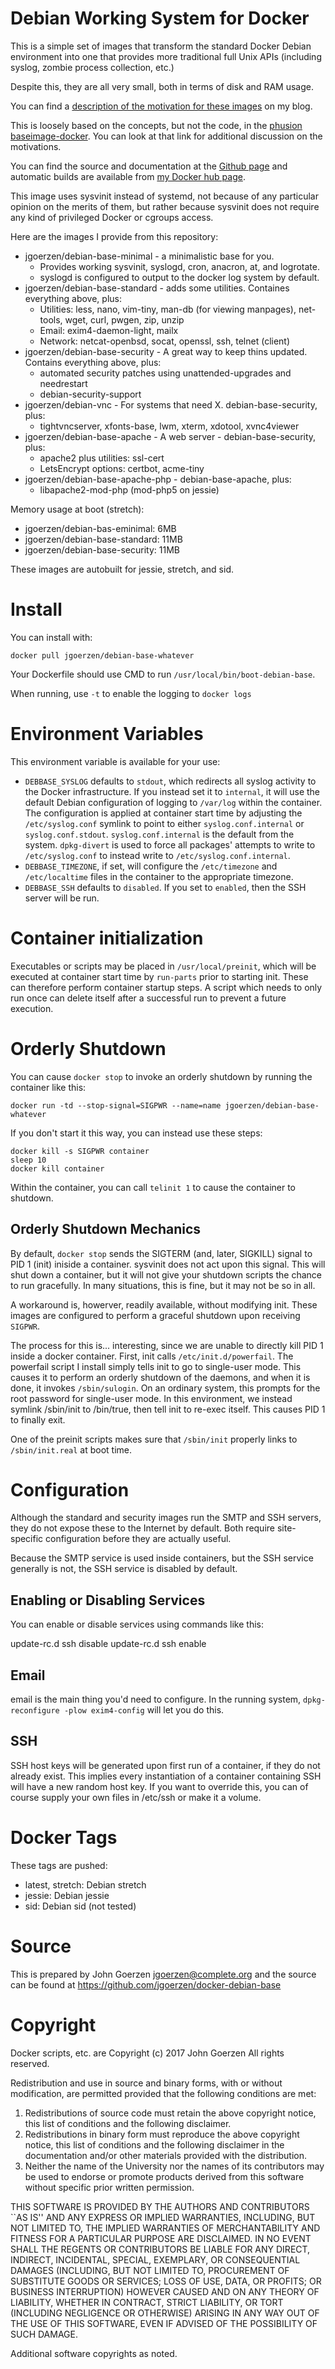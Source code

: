# Debian Working System for Docker

This is a simple set of images that transform the standard Docker
Debian environment into one that provides more traditional full
Unix APIs (including syslog, zombie process collection, etc.)

Despite this, they are all very small, both in terms of disk and RAM usage.

You can find a [description of the motivation for these images](http://changelog.complete.org/archives/9794-fixing-the-problems-with-docker-images) on my blog.

This is loosely based on the concepts, but not the code, in the
[phusion baseimage-docker](https://github.com/phusion/baseimage-docker).
You can look at that link for additional discussion on the motivations.

You can find the source and documentation at the [Github page](https://github.com/jgoerzen/docker-debian-base)
and automatic builds are available from [my Docker hub page](https://hub.docker.com/u/jgoerzen/).

This image uses sysvinit instead of systemd, not because of any
particular opinion on the merits of them, but rather because
sysvinit does not require any kind of privileged Docker
or cgroups access.  

Here are the images I provide from this repository:

- jgoerzen/debian-base-minimal - a minimalistic base for you.
  - Provides working sysvinit, syslogd, cron, anacron, at, and logrotate.
  - syslogd is configured to output to the docker log system by default.
- jgoerzen/debian-base-standard - adds some utilities.  Containes everything above, plus:
  - Utilities: less, nano, vim-tiny, man-db (for viewing manpages), net-tools, wget, curl, pwgen, zip, unzip
  - Email: exim4-daemon-light, mailx
  - Network: netcat-openbsd, socat, openssl, ssh, telnet (client)
- jgoerzen/debian-base-security - A great way to keep thins updated.  Contains everything above, plus:
  - automated security patches using unattended-upgrades and needrestart
  - debian-security-support
- jgoerzen/debian-vnc - For systems that need X.  debian-base-security, plus:
  - tightvncserver, xfonts-base, lwm, xterm, xdotool, xvnc4viewer
- jgoerzen/debian-base-apache - A web server - debian-base-security, plus:
  - apache2 plus utilities: ssl-cert
  - LetsEncrypt options: certbot, acme-tiny
- jgoerzen/debian-base-apache-php - debian-base-apache, plus:
  - libapache2-mod-php (mod-php5 on jessie)

Memory usage at boot (stretch):

- jgoerzen/debian-bas-eminimal: 6MB
- jgoerzen/debian-base-standard: 11MB
- jgoerzen/debian-base-security: 11MB

These images are autobuilt for jessie, stretch, and sid.

# Install

You can install with:

    docker pull jgoerzen/debian-base-whatever

Your Dockerfile should use CMD to run `/usr/local/bin/boot-debian-base`.

When running, use `-t` to enable the logging to `docker logs`

# Environment Variables

This environment variable is available for your use:

 - `DEBBASE_SYSLOG` defaults to `stdout`, which redirects all syslog activity
   to the Docker infrastructure.  If you instead set it to `internal`, it will
   use the default Debian configuration of logging to `/var/log` within the
   container.  The configuration is applied at container start time by
   adjusting the `/etc/syslog.conf` symlink to point to either `syslog.conf.internal` or
   `syslog.conf.stdout`.  `syslog.conf.internal` is the default from the system.
   `dpkg-divert` is used to force all packages' attempts to write to `/etc/syslog.conf`
   to instead write to `/etc/syslog.conf.internal`.
- `DEBBASE_TIMEZONE`, if set, will configure the `/etc/timezone` and `/etc/localtime`
  files in the container to the appropriate timezone.
- `DEBBASE_SSH` defaults to `disabled`.  If you set to `enabled`, then the SSH server
  will be run.

# Container initialization

Executables or scripts may be placed in `/usr/local/preinit`, which will be executed
at container start time by `run-parts` prior to starting init.  These can
therefore perform container startup steps.  A script which needs to only run
once can delete itself after a successful run to prevent a future execution.

# Orderly Shutdown

You can cause `docker stop` to invoke an orderly shutdown by running the container
like this:

    docker run -td --stop-signal=SIGPWR --name=name jgoerzen/debian-base-whatever

If you don't start it this way, you can instead use these steps:

    docker kill -s SIGPWR container
    sleep 10
    docker kill container

Within the container, you can call `telinit 1` to cause the container to shutdown.

## Orderly Shutdown Mechanics

By default, `docker stop` sends the SIGTERM (and, later, SIGKILL) signal to PID
1 (init) iniside a container.  sysvinit does not act upon this signal.
This will shut down a container, but it will not give your shutdown scripts
the chance to run gracefully.  In many situations, this is fine, but it may
not be so in all.

A workaround is, howerver, readily available, without modifying init.  These
images are configured to perform a graceful shutdown upon receiving `SIGPWR`.

The process for this is... interesting, since we are unable to directly
kill PID 1 inside a docker container.  First, init calls `/etc/init.d/powerfail`.
The powerfail script I install simply tells init to go to single-user mode.
This causes it to perform an orderly shutdown of the daemons, and when it is
done, it invokes `/sbin/sulogin`.  On an ordinary system, this prompts for
the root password for single-user mode.  In this environment, we instead
symlink /sbin/init to /bin/true, then tell init to re-exec itself.  This
causes PID 1 to finally exit.

One of the preinit scripts makes sure that `/sbin/init` properly links to
`/sbin/init.real` at boot time.

# Configuration

Although the standard and security images run the SMTP and SSH servers,
they do not expose these to the Internet by default.  Both require
site-specific configuration before they are actually useful.

Because the SMTP service is used inside containers, but the SSH service
generally is not, the SSH service is disabled by default.



## Enabling or Disabling Services

You can enable or disable services using commands like this:

   update-rc.d ssh disable 
   update-rc.d ssh enable

## Email

email is the main thing you'd need to configure.  In the running system,
`dpkg-reconfigure -plow exim4-config` will let you do this.

## SSH

SSH host keys will be generated upon first run of a container, if
they do not already exist.  This implies every instantiation
of a container containing SSH will have a new random host key.
If you want to override this, you can of course supply your own
files in /etc/ssh or make it a volume.

# Docker Tags

These tags are pushed:

 - latest, stretch: Debian stretch
 - jessie: Debian jessie
 - sid: Debian sid (not tested)

# Source

This is prepared by John Goerzen <jgoerzen@complete.org> and the source
can be found at https://github.com/jgoerzen/docker-debian-base

# Copyright

Docker scripts, etc. are
Copyright (c) 2017 John Goerzen
All rights reserved.

Redistribution and use in source and binary forms, with or without
modification, are permitted provided that the following conditions
are met:
1. Redistributions of source code must retain the above copyright
   notice, this list of conditions and the following disclaimer.
2. Redistributions in binary form must reproduce the above copyright
   notice, this list of conditions and the following disclaimer in the
   documentation and/or other materials provided with the distribution.
3. Neither the name of the University nor the names of its contributors
   may be used to endorse or promote products derived from this software
   without specific prior written permission.

THIS SOFTWARE IS PROVIDED BY THE AUTHORS AND CONTRIBUTORS ``AS IS'' AND
ANY EXPRESS OR IMPLIED WARRANTIES, INCLUDING, BUT NOT LIMITED TO, THE
IMPLIED WARRANTIES OF MERCHANTABILITY AND FITNESS FOR A PARTICULAR PURPOSE
ARE DISCLAIMED.  IN NO EVENT SHALL THE REGENTS OR CONTRIBUTORS BE LIABLE
FOR ANY DIRECT, INDIRECT, INCIDENTAL, SPECIAL, EXEMPLARY, OR CONSEQUENTIAL
DAMAGES (INCLUDING, BUT NOT LIMITED TO, PROCUREMENT OF SUBSTITUTE GOODS
OR SERVICES; LOSS OF USE, DATA, OR PROFITS; OR BUSINESS INTERRUPTION)
HOWEVER CAUSED AND ON ANY THEORY OF LIABILITY, WHETHER IN CONTRACT, STRICT
LIABILITY, OR TORT (INCLUDING NEGLIGENCE OR OTHERWISE) ARISING IN ANY WAY
OUT OF THE USE OF THIS SOFTWARE, EVEN IF ADVISED OF THE POSSIBILITY OF
SUCH DAMAGE.

Additional software copyrights as noted.

